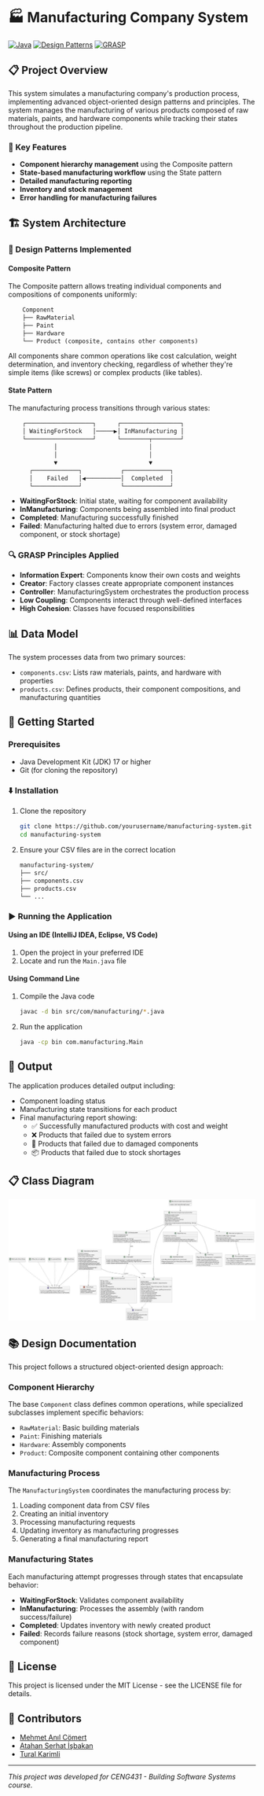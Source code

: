 # 🏭 Manufacturing Company System

[![Java](https://img.shields.io/badge/Java-17-orange.svg)](https://www.oracle.com/java/)
[![Design Patterns](https://img.shields.io/badge/Design%20Patterns-State%20%7C%20Composite-blue.svg)](https://en.wikipedia.org/wiki/Software_design_pattern)
[![GRASP](https://img.shields.io/badge/GRASP-Principles-green.svg)](https://en.wikipedia.org/wiki/GRASP_(object-oriented_design))

## 📋 Project Overview

This system simulates a manufacturing company's production process, implementing advanced object-oriented design patterns and principles. The system manages the manufacturing of various products composed of raw materials, paints, and hardware components while tracking their states throughout the production pipeline.

### 🎯 Key Features

- **Component hierarchy management** using the Composite pattern
- **State-based manufacturing workflow** using the State pattern
- **Detailed manufacturing reporting**
- **Inventory and stock management**
- **Error handling for manufacturing failures**

## 🏗️ System Architecture

### 🧩 Design Patterns Implemented

#### Composite Pattern

The Composite pattern allows treating individual components and compositions of components uniformly:

```
    Component
    ├── RawMaterial
    ├── Paint
    ├── Hardware
    └── Product (composite, contains other components)
```

All components share common operations like cost calculation, weight determination, and inventory checking, regardless of whether they're simple items (like screws) or complex products (like tables).

#### State Pattern

The manufacturing process transitions through various states:

```
    ┌───────────────────┐      ┌─────────────────┐
    │ WaitingForStock   │─────▶│ InManufacturing │
    └───────────────────┘      └────────┬────────┘
             │                          │
             │                          │
             ▼                          ▼
      ┌─────────────┐           ┌─────────────┐
      │    Failed   │◀──────────│  Completed  │
      └─────────────┘           └─────────────┘
```

- **WaitingForStock**: Initial state, waiting for component availability
- **InManufacturing**: Components being assembled into final product
- **Completed**: Manufacturing successfully finished
- **Failed**: Manufacturing halted due to errors (system error, damaged component, or stock shortage)

### 🔍 GRASP Principles Applied

- **Information Expert**: Components know their own costs and weights
- **Creator**: Factory classes create appropriate component instances
- **Controller**: ManufacturingSystem orchestrates the production process
- **Low Coupling**: Components interact through well-defined interfaces
- **High Cohesion**: Classes have focused responsibilities

## 📊 Data Model

The system processes data from two primary sources:
- `components.csv`: Lists raw materials, paints, and hardware with properties
- `products.csv`: Defines products, their component compositions, and manufacturing quantities

## 🚀 Getting Started

### Prerequisites

- Java Development Kit (JDK) 17 or higher
- Git (for cloning the repository)

### ⬇️ Installation

1. Clone the repository
   ```bash
   git clone https://github.com/yourusername/manufacturing-system.git
   cd manufacturing-system
   ```

2. Ensure your CSV files are in the correct location
   ```
   manufacturing-system/
   ├── src/
   ├── components.csv
   ├── products.csv
   └── ...
   ```

### ▶️ Running the Application

#### Using an IDE (IntelliJ IDEA, Eclipse, VS Code)

1. Open the project in your preferred IDE
2. Locate and run the `Main.java` file

#### Using Command Line

1. Compile the Java code
   ```bash
   javac -d bin src/com/manufacturing/*.java
   ```

2. Run the application
   ```bash
   java -cp bin com.manufacturing.Main
   ```

## 📝 Output

The application produces detailed output including:

- Component loading status
- Manufacturing state transitions for each product
- Final manufacturing report showing:
  - ✅ Successfully manufactured products with cost and weight
  - ❌ Products that failed due to system errors
  - 🔧 Products that failed due to damaged components
  - 📦 Products that failed due to stock shortages

## 📋 Class Diagram
![UML Class Diagram](manufacturing_uml.jpeg)

## 📚 Design Documentation

This project follows a structured object-oriented design approach:

### Component Hierarchy

The base `Component` class defines common operations, while specialized subclasses implement specific behaviors:

- `RawMaterial`: Basic building materials
- `Paint`: Finishing materials
- `Hardware`: Assembly components
- `Product`: Composite component containing other components

### Manufacturing Process

The `ManufacturingSystem` coordinates the manufacturing process by:

1. Loading component data from CSV files
2. Creating an initial inventory
3. Processing manufacturing requests
4. Updating inventory as manufacturing progresses
5. Generating a final manufacturing report

### Manufacturing States

Each manufacturing attempt progresses through states that encapsulate behavior:

- **WaitingForStock**: Validates component availability
- **InManufacturing**: Processes the assembly (with random success/failure)
- **Completed**: Updates inventory with newly created product
- **Failed**: Records failure reasons (stock shortage, system error, damaged component)

## 📜 License

This project is licensed under the MIT License - see the LICENSE file for details.

## 👥 Contributors

- [Mehmet Anıl Cömert]((https://github.com/MehmetAnilcomert))
- [Atahan Serhat İşbakan](https://github.com/ModestSerhat)
- [Tural Karimli](https://github.com/TuralK)

---

*This project was developed for CENG431 - Building Software Systems course.*
